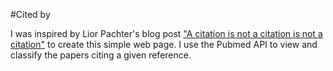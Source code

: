 #Cited by

I was inspired by Lior Pachter's blog post ["A citation is not a citation is not a citation"](https://liorpachter.wordpress.com/2017/01/18/a-citation-is-not-a-citation-is-not-a-citation/) to create this simple web page. I use the Pubmed API to view and classify the papers citing a given reference.

